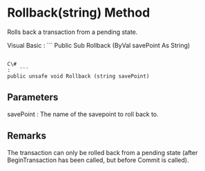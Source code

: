 <!-- loio3c1f48c66c5f10148b148490aea93971 -->

# Rollback\(string\) Method

Rolls back a transaction from a pending state.



Visual Basic
:   ```
Public Sub Rollback (ByVal savePoint As String)
```

C\#
:   ```
public unsafe void Rollback (string savePoint)
```



## Parameters

savePoint
:   The name of the savepoint to roll back to.



## Remarks

The transaction can only be rolled back from a pending state \(after BeginTransaction has been called, but before Commit is called\).

